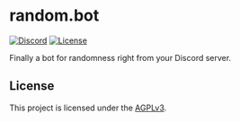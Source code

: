 # random.bot
[![Discord](https://img.shields.io/discord/725303414220914758.svg?label=&logo=discord&logoColor=ffffff&color=7389D8&labelColor=6A7EC2)](https://discord.gg/ZatYnsX)
[![License](https://img.shields.io/github/license/kym2006/random.bot.svg)](https://github.com/kym2006/random.bot/blob/master/README.md)

Finally a bot for randomness right from your Discord server.

## License

This project is licensed under the [AGPLv3](LICENSE).
